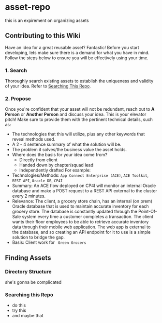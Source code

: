 # asset-repo
this is an expirement on organizing assets

## Contributing to this Wiki
Have an idea for a great reusable asset? Fantastic! Before you start developing, lets make sure there is a demand for what you have in mind. Follow the steps below to ensure you will be effectively using your time.
### 1. Search
  Thoroughly search existing assets to establish the uniqueness and validity of your idea. Refer to [Searching This Repo](#searching-this-repo).

### 2. Propose
  Once you're confident that your asset will not be redundant, reach out to **A Person** or **Another Person** and discuss your idea. This is your elevator pitch! Make sure to provide them with the pertinent technical details, such as:
  * The technologies that this will utilize, plus any other keywords that reveal methods used.
  * A 2 - 4 sentence summary of what the solution will be.
  * The problem it solves/the business value the asset holds.
  * Where does the basis for your idea come from? 
    * Directly from client 
    * Handed down by chapter/squad lead
    * Independently drafted 
  For example:
  * Technologies/Methods: `App Connect Enterprise (ACE)`, `ACE Toolkit`, `REST API`, `Oracle DB`, `CP4I`
  * Summary: An ACE flow deployed on CP4I will monitor an internal Oracle database and make a POST request to a REST API external to the cluster every 2 minutes.
  * Relevance: The client, a grocery store chain, has an internal (on prem) Oracle database that is used to maintain accurate inventory for each grocery store. The database is constantly updated through the Point-Of-Sale system every time a customer completes a transaction. The client wants their floor employees to be able to retrieve accurate inventory data through their mobile web application. The web app is external to the database, and so creating an API endpoint for it to use is a simple solution to bridge the gap.
  * Basis: Client work for <code> Green Grocers </code>
    
## Finding Assets
### Directory Structure
  she's gonna be complicated
### Searching this Repo
  * do this
  * try this
  * and maybe that
